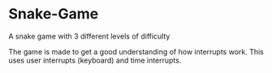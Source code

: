 # Snake-Game
A snake game with 3 different levels of difficulty

The game is made to get a good understanding of how interrupts work. This uses user interrupts (keyboard) and time interrupts.
